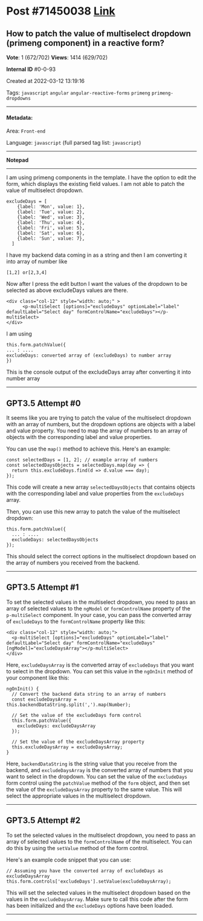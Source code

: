 
# Post \#71450038 [Link](https://stackoverflow.com/questions/71450038/)

## How to patch the value of multiselect dropdown (primeng component) in a reactive form?

**Vote**: 1 (672/702) **Views**: 1414 (629/702) 

**Internal ID** \#0-0-93

Created at 2022-03-12 13:19:16

Tags: `javascript` `angular` `angular-reactive-forms` `primeng` `primeng-dropdowns`

----------

#### Metadata:

Area: `Front-end`

Language: `javascript` (full parsed tag list: `javascript`)

----------

**Notepad**


----------

I am using primeng components in the template.
I have the option to edit the form, which displays the existing field values. I am not able to patch the value of multiselect dropdown.
```
excludeDays = [      
    {label: 'Mon', value: 1},
    {label: 'Tue', value: 2},
    {label: 'Wed', value: 3},
    {label: 'Thu', value: 4},
    {label: 'Fri', value: 5},
    {label: 'Sat', value: 6},
    {label: 'Sun', value: 7},
  ]
```

I have my backend data coming in as a string and then I am converting it into array of number like
```
[1,2] or[2,3,4]
```

Now after I press the edit button I want the values of the dropdown to be selected as above excludeDays values are there.
```
<div class="col-12" style="width: auto;" >
      <p-multiSelect [options]="excludeDays" optionLabel="label" defaultLabel="Select day" formControlName="excludeDays"></p-multiSelect> 
</div>
```

I am using
```
this.form.patchValue({
... : ....
excludeDays: converted array of (excludeDays) to number array
})
```

This is the console output of the excludeDays array after converting it into number array
[](https://i.stack.imgur.com/HKdjr.png)


----------
        
## GPT3.5 Attempt \#0

It seems like you are trying to patch the value of the multiselect dropdown with an array of numbers, but the dropdown options are objects with a label and value property. You need to map the array of numbers to an array of objects with the corresponding label and value properties.

You can use the `map()` method to achieve this. Here's an example:

```
const selectedDays = [1, 2]; // example array of numbers
const selectedDaysObjects = selectedDays.map(day => {
  return this.excludeDays.find(d => d.value === day);
});
```

This code will create a new array `selectedDaysObjects` that contains objects with the corresponding label and value properties from the `excludeDays` array.

Then, you can use this new array to patch the value of the multiselect dropdown:

```
this.form.patchValue({
  ... : ....
  excludeDays: selectedDaysObjects
});
``` 

This should select the correct options in the multiselect dropdown based on the array of numbers you received from the backend.

--------

## GPT3.5 Attempt \#1

To set the selected values in the multiselect dropdown, you need to pass an array of selected values to the `ngModel` or `formControlName` property of the `p-multiSelect` component. In your case, you can pass the converted array of `excludeDays` to the `formControlName` property like this:

```
<div class="col-12" style="width: auto;">
  <p-multiSelect [options]="excludeDays" optionLabel="label" defaultLabel="Select day" formControlName="excludeDays" [ngModel]="excludeDaysArray"></p-multiSelect> 
</div>
```

Here, `excludeDaysArray` is the converted array of `excludeDays` that you want to select in the dropdown. You can set this value in the `ngOnInit` method of your component like this:

```
ngOnInit() {
  // Convert the backend data string to an array of numbers
  const excludeDaysArray = this.backendDataString.split(',').map(Number);
  
  // Set the value of the excludeDays form control
  this.form.patchValue({
    excludeDays: excludeDaysArray
  });

  // Set the value of the excludeDaysArray property
  this.excludeDaysArray = excludeDaysArray;
}
```

Here, `backendDataString` is the string value that you receive from the backend, and `excludeDaysArray` is the converted array of numbers that you want to select in the dropdown. You can set the value of the `excludeDays` form control using the `patchValue` method of the `form` object, and then set the value of the `excludeDaysArray` property to the same value. This will select the appropriate values in the multiselect dropdown.

--------

## GPT3.5 Attempt \#2

To set the selected values in the multiselect dropdown, you need to pass an array of selected values to the `formControlName` of the multiselect. You can do this by using the `setValue` method of the form control.

Here's an example code snippet that you can use:

```
// Assuming you have the converted array of excludeDays as excludeDaysArray
this.form.controls['excludeDays'].setValue(excludeDaysArray);
```

This will set the selected values in the multiselect dropdown based on the values in the `excludeDaysArray`. Make sure to call this code after the form has been initialized and the `excludeDays` options have been loaded.

--------
